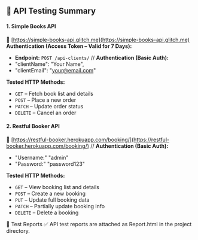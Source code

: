 ## 🔗 API Testing Summary

#### 1. **Simple Books API**
🔗 [https://simple-books-api.glitch.me](https://simple-books-api.glitch.me)
**Authentication (Access Token – Valid for 7 Days):**

* **Endpoint:** `POST /api-clients/` //
**Authentication (Basic Auth):**
 * "clientName": "Your Name",
 * "clientEmail": "your@email.com"

**Tested HTTP Methods:**
* `GET` – Fetch book list and details
* `POST` – Place a new order
* `PATCH` – Update order status
* `DELETE` – Cancel an order

#### 2. **Restful Booker API**
🔗 [https://restful-booker.herokuapp.com/booking/](https://restful-booker.herokuapp.com/booking/) //
**Authentication (Basic Auth):**
* "Username:" "admin"
* "Password:" "password123"

**Tested HTTP Methods:**
* `GET` – View booking list and details
* `POST` – Create a new booking
* `PUT` – Update full booking data
* `PATCH` – Partially update booking info
* `DELETE` – Delete a booking

📄 Test Reports
 ✅ API test reports are attached as Report.html in the project directory.





